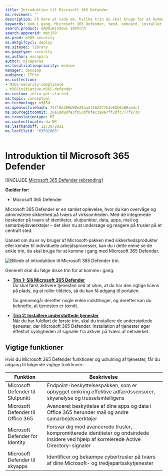 ```yaml
---
title: Introduktion til Microsoft 365 Defender
ms.reviewer: ''
description: Få mere at vide om, hvilke trin du skal bruge for at komme i gang med Microsoft 365 Defender
keywords: kom i gang, Microsoft 365 Defender, tænd, onboard, installer
search.product: eADQiWindows 10XVcnh
search.appverid: met150
ms.prod: m365-security
ms.mktglfcycl: deploy
ms.sitesec: library
ms.pagetype: security
ms.author: macapara
author: mjcaparas
ms.localizationpriority: medium
manager: dansimp
audience: ITPro
ms.collection:
- M365-security-compliance
- m365initiative-m365-defender
ms.custom: intro-get-started
ms.topic: conceptual
ms.technology: m365d
ms.openlocfilehash: 747f8e389b90e20aad7162277b3e62b0a80ae3c7
ms.sourcegitcommit: 36a19d80fe3f053df0fec398a7ff2dfc777f9730
ms.translationtype: MT
ms.contentlocale: da-DK
ms.lasthandoff: 12/30/2021
ms.locfileid: "63592663"
---
```

# <a name="get-started-with-microsoft-365-defender"></a>Introduktion til Microsoft 365 Defender

[!INCLUDE [Microsoft 365 Defender rebranding](../includes/microsoft-defender.md)]

**Gælder for:**
- Microsoft 365 Defender

Microsoft 365 Defender er en samlet oplevelse, hvor du kan overvåge og administrere sikkerhed på tværs af virksomheden. Med de integrerede beskeder på tværs af identiteter, slutpunkter, data, apps, mail og samarbejdsværktøjer – det sker nu at undersøge og reagere på trusler på et centralt sted. 

Uanset om du er ny bruger af Microsoft-pakken med sikkerhedsprodukter eller kender til individuelle arbejdsprocesser, kan du i dette emne se de enkle trin, du skal bruge for at komme i gang med Microsoft 365 Defender.

![Billede af introduktion til Microsoft 365 Defender trin.](../../media/mtp/get-started-m365d.png)

Generelt skal du følge disse trin for at komme i gang:

- **[Trin 1: Slå Microsoft 365 Defender](m365d-enable.md)** <br>
    Du skal først aktivere tjenesten ved at sikre, at du har den rigtige licens på plads, og at roller tildeles, så du kan få adgang til portalen. 

    Du gennemgår derefter nogle enkle indstillinger, og derefter kan du bekræfte, at tjenesten er tændt.

- **[Trin 2: Installere understøttede tjenester](deploy-supported-services.md)** <br>
    Når du har fuldført de første trin, skal du installere de understøttede tjenester, der Microsoft 365 Defender. Installation af tjenester øger effektivt synligheden af signaler fra aktiver på tværs af netværket.


## <a name="key-capabilities"></a>Vigtige funktioner
Hvis du Microsoft 365 Defender funktioner og udrulning af tjenester, får du adgang til følgende vigtige funktioner:


| Funktion | Beskrivelse |
| ------ | ------ |
| Microsoft Defender til Slutpunkt | Endpoint-beskyttelsespakken, som er opbygget omkring effektive adfærdssensorer, skyanalyse og trusselsintelligens |
|Microsoft Defender til Office 365 | Avanceret beskyttelse af dine apps og data i Office 365 herunder mail og andre samarbejdsværktøjer |
| Microsoft Defender for Identity | Forsvar dig mod avancerede trusler, kompromitterede identiteter og ondsindede insidere ved hjælp af korrelerede Active Directory-signaler |
| Microsoft Defender til skyapps | Identificer og bekæmpe cybertrusler på tværs af dine Microsoft- og tredjepartsskytjenester |
